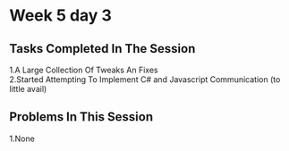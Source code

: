 # Week 5 day 3
## Tasks Completed In The Session
1.A Large Collection Of Tweaks An Fixes  
2.Started Attempting To Implement C# and Javascript Communication (to little avail)
## Problems In This Session
1.None
